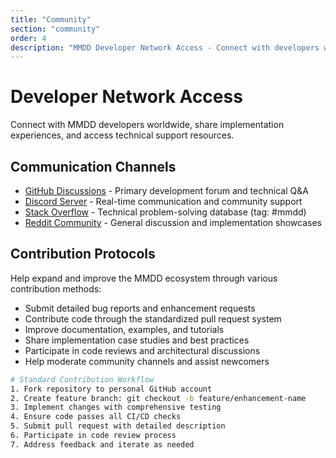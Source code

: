 ```yaml
---
title: "Community"
section: "community"
order: 4
description: "MMDD Developer Network Access - Connect with developers worldwide and access technical support resources"
---
```


# Developer Network Access

Connect with MMDD developers worldwide, share implementation experiences, and access technical support resources.

## Communication Channels

- [GitHub Discussions](https://github.com/mmdd/framework/discussions) - Primary development forum and technical Q&A
- [Discord Server](#) - Real-time communication and community support
- [Stack Overflow](#) - Technical problem-solving database (tag: #mmdd)
- [Reddit Community](#) - General discussion and implementation showcases

## Contribution Protocols

Help expand and improve the MMDD ecosystem through various contribution methods:

- Submit detailed bug reports and enhancement requests
- Contribute code through the standardized pull request system
- Improve documentation, examples, and tutorials
- Share implementation case studies and best practices
- Participate in code reviews and architectural discussions
- Help moderate community channels and assist newcomers

```bash
# Standard Contribution Workflow
1. Fork repository to personal GitHub account
2. Create feature branch: git checkout -b feature/enhancement-name
3. Implement changes with comprehensive testing
4. Ensure code passes all CI/CD checks
5. Submit pull request with detailed description
6. Participate in code review process
7. Address feedback and iterate as needed
```